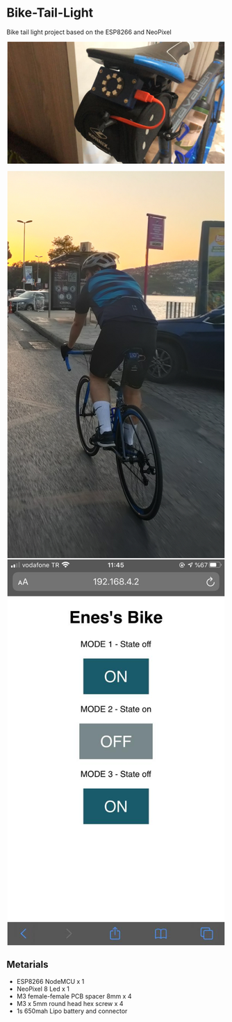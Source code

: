 # Bike-Tail-Light
Bike tail light project based on the ESP8266 and NeoPixel

<p align="center">
  <img src= "https://raw.githubusercontent.com/enescanguven/Bike-Tail-Light/main/images/3.jpeg"  width="500"  class="center"/>
</p>


<p align="center">
  <img src= "https://raw.githubusercontent.com/enescanguven/Bike-Tail-Light/main/images/1.jpg"  width="500"  class="center"/>
  <img src= "https://raw.githubusercontent.com/enescanguven/Bike-Tail-Light/main/images/2.jpeg"  width="500"  class="center"/>
</p>

## Metarials

* ESP8266 NodeMCU x 1
* NeoPixel 8 Led x 1
* M3 female-female PCB spacer 8mm x 4
* M3 x 5mm round head hex screw x 4
* 1s 650mah Lipo battery and connector
